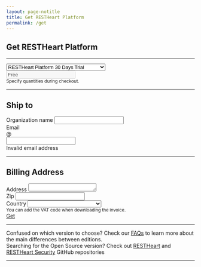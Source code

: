 ```yaml
---
layout: page-notitle
title: Get RESTHeart Platform
permalink: /get
---
```

<div class="jumbotron bg-light mt-4">

<form id="pre-checkout" novalidate class="was-validated">
    <div class="form-row">
        <h2 class="text-info">Get RESTHeart Platform</h2>
    </div>
    <hr class="my-4">
    <div class="form-row">
        <div class="col-md-10">
            <select id="item" class="form-control form-control-lg" required>
                <option value="0">RESTHeart Platform 30 Days Trial</option>
                <option value="1">RESTHeart Platform Professional Edition</option>
            </select>
        </div>
         <div class="col-md-2">
            <input class="text-strong text-center form-control-plaintext form-control-lg text-right" id="price" aria-describedby="price" disabled value="Free">
        </div>
        <div class="col-12 my-0 d-none" id="qtn-tip">
            <div class="hint mt-2 text-muted"><small>Specify quantities during checkout.</small></div>
        </div>
    </div>
    <hr class="my-4">
    <div class="form-row mt-2">
        <h2 class="text-info">Ship to</h2>
    </div>
    <div class="form-row">
        <div class="col-md-6 mb-3">
            <label for="organization">Organization name</label>
            <input type="text" class="form-control form-control-lg" id="organization" required minlength="3">
        </div>
        <div class="col-md-6 mb-3">
            <label for="email">Email</label>
            <div class="input-group">
                <div class="input-group-prepend">
                <span class="input-group-text" id="emailPrepend">@</span>
                </div>
                <input type="email" class="form-control form-control-lg" id="email" aria-describedby="email" required pattern="^[a-z0-9._%+-]+@[a-z0-9.-]+\.[a-z]{2,4}$">
            </div>
            <div class="invalid-feedback">Invalid email address</div>
        </div>
    </div>
    <div id="billing" class="d-none">
        <hr class="my-4">
        <div class="form-row mt-2">
            <h2 class="text-info">Billing Address</h2>
        </div>
        <div class="form-row">
            <div class="col-md-6">
                <label for="address">Address</label>
                <textarea type="text" class="form-control form-control-lg" id="address" rows="1" minlength="5"></textarea>
            </div>
            <div class="col-md-3">
                <label for="zip">Zip</label>
                <input type="text" class="form-control form-control-lg" id="zip" minlength="2">
            </div>
            <div class="col-md-3">
                <label for="country">Country</label>
                <select id="country" class="form-control form-control-lg custom-select">
                    <option disabled selected><span class="text-muted"></span></option>
                    <option value="AF">Afghanistan</option>
                    <option value="AL">Albania</option>
                    <option value="DZ">Algeria</option>
                    <option value="AS">American Samoa</option>
                    <option value="AD">Andorra</option>
                    <option value="AO">Angola</option>
                    <option value="AI">Anguilla</option>
                    <option value="AG">Antigua and Barbuda</option>
                    <option value="AR">Argentina</option>
                    <option value="AM">Armenia</option>
                    <option value="AW">Aruba</option>
                    <option value="AU">Australia</option>
                    <option value="AT">Austria</option>
                    <option value="AZ">Azerbaijan</option>
                    <option value="BS">Bahamas</option>
                    <option value="BH">Bahrain</option>
                    <option value="BD">Bangladesh</option>
                    <option value="BB">Barbados</option>
                    <option value="BY">Belarus</option>
                    <option value="BE">Belgium</option>
                    <option value="BZ">Belize</option>
                    <option value="BJ">Benin</option>
                    <option value="BM">Bermuda</option>
                    <option value="BT">Bhutan</option>
                    <option value="BO">Bolivia</option>
                    <option value="BA">Bosnia and Herzegovina</option>
                    <option value="BW">Botswana</option>
                    <option value="BV">Bouvet Island</option>
                    <option value="BR">Brazil</option>
                    <option value="IO">Brit. Indian Ocean</option>
                    <option value="VG">British Virgin Islands</option>
                    <option value="BN">Brunei Darussalam</option>
                    <option value="BG">Bulgaria</option>
                    <option value="BF">Burkina Faso</option>
                    <option value="BI">Burundi</option>
                    <option value="KH">Cambodia</option>
                    <option value="CM">Cameroon</option>
                    <option value="CA">Canada</option>
                    <option value="CV">Cape Verde</option>
                    <option value="KY">Cayman Islands</option>
                    <option value="CF">Central African Republic</option>
                    <option value="TD">Chad</option>
                    <option value="CL">Chile</option>
                    <option value="CN">China</option>
                    <option value="CX">Christmas Island</option>
                    <option value="CC">Cocos Islands</option>
                    <option value="CO">Colombia</option>
                    <option value="KM">Comoros</option>
                    <option value="CG">Congo</option>
                    <option value="CK">Cook Islands</option>
                    <option value="CR">Costa Rica</option>
                    <option value="CI">Cote D’Ivoire</option>
                    <option value="HR">Croatia</option>
                    <option value="CU">Cuba</option>
                    <option value="CW">Cura çao</option>
                    <option value="CY">Cyprus</option>
                    <option value="CZ">Czech Republic</option>
                    <option value="DK">Denmark</option>
                    <option value="DJ">Djibouti</option>
                    <option value="DM">Dominica</option>
                    <option value="DO">Dominican Republic</option>
                    <option value="EC">Ecuador</option>
                    <option value="EG">Egypt</option>
                    <option value="SV">El Salvador</option>
                    <option value="GQ">Equatorial Guinea</option>
                    <option value="ER">Eritrea</option>
                    <option value="EE">Estonia</option>
                    <option value="ET">Ethiopia</option>
                    <option value="FK">Falkland Islands</option>
                    <option value="FO">Faroe Islands</option>
                    <option value="FJ">Fiji</option>
                    <option value="FI">Finland</option>
                    <option value="FR">France</option>
                    <option value="GF">French Guiana</option>
                    <option value="PF">French Polynesia</option>
                    <option value="TF">French Southern Terr.</option>
                    <option value="GA">Gabon</option>
                    <option value="GM">Gambia</option>
                    <option value="GE">Georgia</option>
                    <option value="DE">Germany</option>
                    <option value="GH">Ghana</option>
                    <option value="GI">Gibraltar</option>
                    <option value="GR">Greece</option>
                    <option value="GL">Greenland</option>
                    <option value="GD">Grenada</option>
                    <option value="GP">Guadeloupe</option>
                    <option value="GU">Guam</option>
                    <option value="GT">Guatemala</option>
                    <option value="GG">Guernsey</option>
                    <option value="GN">Guinea</option>
                    <option value="GW">Guinea-Bissau</option>
                    <option value="GY">Guyana</option>
                    <option value="HT">Haiti</option>
                    <option value="HM">Heard/ Mcdonald Islands</option>
                    <option value="VA">Holy See/ Vatican City</option>
                    <option value="HN">Honduras</option>
                    <option value="HK">Hong Kong</option>
                    <option value="HU">Hungary</option>
                    <option value="IS">Iceland</option>
                    <option value="IN">India</option>
                    <option value="ID">Indonesia</option>
                    <option value="IR">Iran</option>
                    <option value="IQ">Iraq</option>
                    <option value="IE">Ireland</option>
                    <option value="IL">Israel</option>
                    <option value="IT">Italy</option>
                    <option value="JM">Jamaica</option>
                    <option value="JP">Japan</option>
                    <option value="JE">Jersey</option>
                    <option value="JO">Jordan</option>
                    <option value="KZ">Kazakhstan</option>
                    <option value="KE">Kenya</option>
                    <option value="KI">Kiribati</option>
                    <option value="KW">Kuwait</option>
                    <option value="KG">Kyrgyzstan</option>
                    <option value="LA">Lao People’s DR</option>
                    <option value="LV">Latvia</option>
                    <option value="LB">Lebanon</option>
                    <option value="LS">Lesotho</option>
                    <option value="LR">Liberia</option>
                    <option value="LY">Libyan Arab Jamahiriya</option>
                    <option value="LI">Liechtenstein</option>
                    <option value="LT">Lithuania</option>
                    <option value="LU">Luxembourg</option>
                    <option value="MO">Macao</option>
                    <option value="MK">Macedonia</option>
                    <option value="MG">Madagascar</option>
                    <option value="MW">Malawi</option>
                    <option value="MY">Malaysia</option>
                    <option value="MV">Maldives</option>
                    <option value="ML">Mali</option>
                    <option value="MT">Malta</option>
                    <option value="MH">Marshall Islands</option>
                    <option value="MQ">Martinique</option>
                    <option value="MR">Mauritania</option>
                    <option value="MU">Mauritius</option>
                    <option value="YT">Mayotte</option>
                    <option value="MX">Mexico</option>
                    <option value="FM">Micronesia</option>
                    <option value="MD">Moldova</option>
                    <option value="MC">Monaco</option>
                    <option value="MN">Mongolia</option>
                    <option value="ME">Montenegro</option>
                    <option value="MS">Montserrat</option>
                    <option value="MA">Morocco</option>
                    <option value="MZ">Mozambique</option>
                    <option value="MM">Myanmar</option>
                    <option value="NA">Namibia</option>
                    <option value="NR">Nauru</option>
                    <option value="NP">Nepal</option>
                    <option value="NL">Netherlands</option>
                    <option value="AN">Netherlands Antilles</option>
                    <option value="NC">New Caledonia</option>
                    <option value="NZ">New Zealand</option>
                    <option value="NI">Nicaragua</option>
                    <option value="NE">Niger</option>
                    <option value="NG">Nigeria</option>
                    <option value="NU">Niue</option>
                    <option value="NF">Norfolk Island</option>
                    <option value="KP">North Korea</option>
                    <option value="MP">Northern Mariana Islands</option>
                    <option value="NO">Norway</option>
                    <option value="OM">Oman</option>
                    <option value="PK">Pakistan</option>
                    <option value="PW">Palau</option>
                    <option value="PS">Palestinian Territory</option>
                    <option value="PA">Panama</option>
                    <option value="PG">Papua New Guinea</option>
                    <option value="PY">Paraguay</option>
                    <option value="PE">Peru</option>
                    <option value="PH">Philippines</option>
                    <option value="PN">Pitcairn</option>
                    <option value="PL">Poland</option>
                    <option value="PT">Portugal</option>
                    <option value="PR">Puerto Rico</option>
                    <option value="QA">Qatar</option>
                    <option value="RS">Republic of Serbia</option>
                    <option value="RE">Reunion</option>
                    <option value="RO">Romania</option>
                    <option value="RU">Russian Federation</option>
                    <option value="RW">Rwanda</option>
                    <option value="GS">S. Georgia/ Sandwich Islands</option>
                    <option value="SH">Saint Helena</option>
                    <option value="KN">Saint Kitts and Nevis</option>
                    <option value="LC">Saint Lucia</option>
                    <option value="PM">Saint Pierre and Miquelon</option>
                    <option value="VC">Saint Vincent/ Grenadines</option>
                    <option value="WS">Samoa</option>
                    <option value="SM">San Marino</option>
                    <option value="ST">Sao Tome and Principe</option>
                    <option value="SA">Saudi Arabia</option>
                    <option value="SN">Senegal</option>
                    <option value="SC">Seychelles</option>
                    <option value="SL">Sierra Leone</option>
                    <option value="SG">Singapore</option>
                    <option value="SK">Slovakia</option>
                    <option value="SI">Slovenia</option>
                    <option value="SB">Solomon Islands</option>
                    <option value="SO">Somalia</option>
                    <option value="ZA">South Africa</option>
                    <option value="KR">South Korea</option>
                    <option value="ES">Spain</option>
                    <option value="LK">Sri Lanka</option>
                    <option value="SD">Sudan</option>
                    <option value="SR">Suriname</option>
                    <option value="SJ">Svalbard and Jan Mayen</option>
                    <option value="SZ">Swaziland</option>
                    <option value="SE">Sweden</option>
                    <option value="CH">Switzerland</option>
                    <option value="SY">Syrian Arab Republic</option>
                    <option value="TW">Taiwan</option>
                    <option value="TJ">Tajikistan</option>
                    <option value="TZ">Tanzania</option>
                    <option value="TH">Thailand</option>
                    <option value="TL">Timor-Leste</option>
                    <option value="TG">Togo</option>
                    <option value="TK">Tokelau</option>
                    <option value="TO">Tonga</option>
                    <option value="TT">Trinidad and Tobago</option>
                    <option value="TN">Tunisia</option>
                    <option value="TR">Turkey</option>
                    <option value="TM">Turkmenistan</option>
                    <option value="TC">Turks and Caicos Islands</option>
                    <option value="TV">Tuvalu</option>
                    <option value="VI">U.S. Virgin Islands</option>
                    <option value="UG">Uganda</option>
                    <option value="UA">Ukraine</option>
                    <option value="AE">United Arab Emirates</option>
                    <option value="GB">United Kingdom</option>                
                    <option value="US">United States</option>
                    <option value="UM">United States (M.O.I.)</option>
                    <option value="UY">Uruguay</option>
                    <option value="UZ">Uzbekistan</option>
                    <option value="VU">Vanuatu</option>
                    <option value="VE">Venezuela</option>
                    <option value="VN">Viet Nam</option>
                    <option value="WF">Wallis and Futuna</option>
                    <option value="EH">Western Sahara</option>
                    <option value="YE">Yemen</option>
                    <option value="ZM">Zambia</option>
                    <option value="ZW">Zimbabwe</option>
                </select>
            </div>
            <div class="col-12 my-0">
                <div class="hint mt-2 text-muted"><small>You can add the VAT code when downloading the invoice.</small></div>
            </div>
        </div>
    </div>
    <div class="form-row">
        <a id="payBtn" href="#!" class="paddle_button" class="btn mt-3 ml-auto pay-disabled">Get</a>
        <script src="https://cdn.paddle.com/paddle/paddle.js"></script>
        <script type="text/javascript">
            Paddle.Setup({ vendor: 37055 });
        </script>
        <script>
            function openCheckout() {
                var form = document.getElementById('pre-checkout');
                var it = item();
                var _passthrough = {
                    organization: form.organization.value,
                    email: form.email.value,
                    address: it.free ? null: form.address.value,
                    country: it.free ? null: form.country.value,
                    zip: it.free ? null: form.zip.value
                };
                Paddle.Checkout.open({
                     product: it.productId,
                     email: form.email.value,
                     passthrough: JSON.stringify(_passthrough),
                     country: it.free ? "US": form.country.value,
                     postcode: it.free ? "10001": form.zip.value,
                     quantity: 1,
                     title: it.description,
                     locale: 'en'
                });
            }
            document.getElementById('payBtn').addEventListener('click', openCheckout, false);
            document.addEventListener('DOMContentLoaded', function() {
                    onChangeItem(function() {
                        recalculate();
                    });
                    Paddle.Setup({ vendor: 37055 });
                    //toggleButton();
                    onChangeForm(function() {
                        toggleButton();
                    });
            }, false);
            function onChangeItem(handler) {
                document.querySelector('#item').addEventListener('change', handler);
            }
            function item() {
                var idx = document.querySelector('#item').selectedIndex;
                var qtnTip = document.querySelector('#qtn-tip');
                var billing = document.querySelector('#billing');
                var address = document.querySelector('#address');
                var zip = document.querySelector('#zip');
                var country = document.querySelector('#country');
                switch (idx) {
                    case 0:
                        address.removeAttribute('required');
                        zip.removeAttribute('required');
                        country.removeAttribute('required');
                        billing.classList.add("d-none");
                        qtnTip.classList.add("d-none");
                        return { idx:0, free: true, description: "RESTHeart Platform 30 Days Trial", productId: 562478 };
                    default:
                        billing.classList.remove("d-none");
                        qtnTip.classList.remove("d-none");
                        address.setAttribute('required','');
                        zip.setAttribute('required','');
                        country.setAttribute('required','');
                        return { idx:1, free: false, price: '$ 499', description: "RESTHeart Platform Professional Edition", productId: 563538 }; 
                }
            }
            function recalculate() {
                var it = item();
                document.querySelector('#price').value = it.free ? "Free" : it.price;
                document.querySelector('#item').value = it.idx;
                toggleButton();              
            }
            function isValid() {
                return document.querySelector('#pre-checkout').checkValidity();
            }
            function toggleButton() {
                var button = document.querySelector('#payBtn');
                if (isValid()) {
                    button.classList.remove("pay-disabled");
                } else {
                    button.classList.add("pay-disabled");
                }
            }
            function onChangeForm(handler) {
                document.querySelector('#pre-checkout').addEventListener('input', handler);
            }
        </script>
    </div>
</form>

</div>
<hr>

<div class="alert alert-info mb-5">
    Confused on which version to choose? Check our <a href="{{ "/faq/#os-vs-pe" | prepend: site.baseurl }}">FAQs</a> to learn more about the main differences between editions.
</div>
<div class="alert mt-5 mb-2 text-muted">
    Searching for the Open Source version? Check out <a href="https://github.com/SoftInstigate/restheart" target="_blank">RESTHeart</a> and <a href="https://github.com/SoftInstigate/restheart-security" target="_blank">RESTHeart Security</a> GitHub repositories
</div>


<hr class="mb-5">